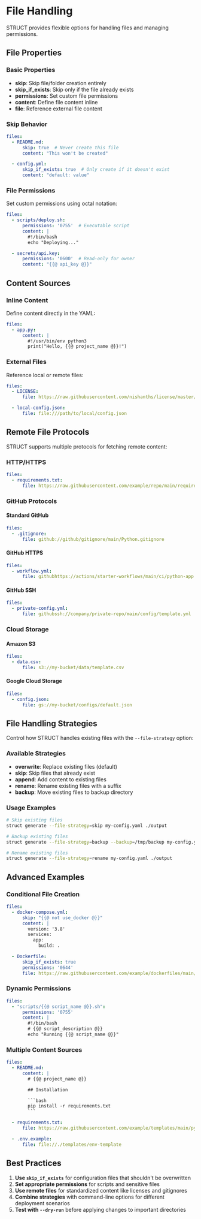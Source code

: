 # File Handling

STRUCT provides flexible options for handling files and managing permissions.

## File Properties

### Basic Properties

- **skip**: Skip file/folder creation entirely
- **skip_if_exists**: Skip only if the file already exists
- **permissions**: Set custom file permissions
- **content**: Define file content inline
- **file**: Reference external file content

### Skip Behavior

```yaml
files:
  - README.md:
      skip: true  # Never create this file
      content: "This won't be created"

  - config.yml:
      skip_if_exists: true  # Only create if it doesn't exist
      content: "default: value"
```

### File Permissions

Set custom permissions using octal notation:

```yaml
files:
  - scripts/deploy.sh:
      permissions: '0755'  # Executable script
      content: |
        #!/bin/bash
        echo "Deploying..."

  - secrets/api.key:
      permissions: '0600'  # Read-only for owner
      content: "{{@ api_key @}}"
```

## Content Sources

### Inline Content

Define content directly in the YAML:

```yaml
files:
  - app.py:
      content: |
        #!/usr/bin/env python3
        print("Hello, {{@ project_name @}}!")
```

### External Files

Reference local or remote files:

```yaml
files:
  - LICENSE:
      file: https://raw.githubusercontent.com/nishanths/license/master/LICENSE

  - local-config.json:
      file: file:///path/to/local/config.json
```

## Remote File Protocols

STRUCT supports multiple protocols for fetching remote content:

### HTTP/HTTPS

```yaml
files:
  - requirements.txt:
      file: https://raw.githubusercontent.com/example/repo/main/requirements.txt
```

### GitHub Protocols

#### Standard GitHub

```yaml
files:
  - .gitignore:
      file: github://github/gitignore/main/Python.gitignore
```

#### GitHub HTTPS

```yaml
files:
  - workflow.yml:
      file: githubhttps://actions/starter-workflows/main/ci/python-app.yml
```

#### GitHub SSH

```yaml
files:
  - private-config.yml:
      file: githubssh://company/private-repo/main/config/template.yml
```

### Cloud Storage

#### Amazon S3

```yaml
files:
  - data.csv:
      file: s3://my-bucket/data/template.csv
```

#### Google Cloud Storage

```yaml
files:
  - config.json:
      file: gs://my-bucket/configs/default.json
```

## File Handling Strategies

Control how STRUCT handles existing files with the `--file-strategy` option:

### Available Strategies

- **overwrite**: Replace existing files (default)
- **skip**: Skip files that already exist
- **append**: Add content to existing files
- **rename**: Rename existing files with a suffix
- **backup**: Move existing files to backup directory

### Usage Examples

```sh
# Skip existing files
struct generate --file-strategy=skip my-config.yaml ./output

# Backup existing files
struct generate --file-strategy=backup --backup=/tmp/backup my-config.yaml ./output

# Rename existing files
struct generate --file-strategy=rename my-config.yaml ./output
```

## Advanced Examples

### Conditional File Creation

```yaml
files:
  - docker-compose.yml:
      skip: "{{@ not use_docker @}}"
      content: |
        version: '3.8'
        services:
          app:
            build: .

  - Dockerfile:
      skip_if_exists: true
      permissions: '0644'
      file: https://raw.githubusercontent.com/example/dockerfiles/main/python.Dockerfile
```

### Dynamic Permissions

```yaml
files:
  - "scripts/{{@ script_name @}}.sh":
      permissions: '0755'
      content: |
        #!/bin/bash
        # {{@ script_description @}}
        echo "Running {{@ script_name @}}"
```

### Multiple Content Sources

```yaml
files:
  - README.md:
      content: |
        # {{@ project_name @}}

        ## Installation

        ```bash
        pip install -r requirements.txt
        ```

  - requirements.txt:
      file: https://raw.githubusercontent.com/example/templates/main/python-requirements.txt

  - .env.example:
      file: file://./templates/env-template
```

## Best Practices

1. **Use `skip_if_exists`** for configuration files that shouldn't be overwritten
2. **Set appropriate permissions** for scripts and sensitive files
3. **Use remote files** for standardized content like licenses and gitignores
4. **Combine strategies** with command-line options for different deployment scenarios
5. **Test with `--dry-run`** before applying changes to important directories

